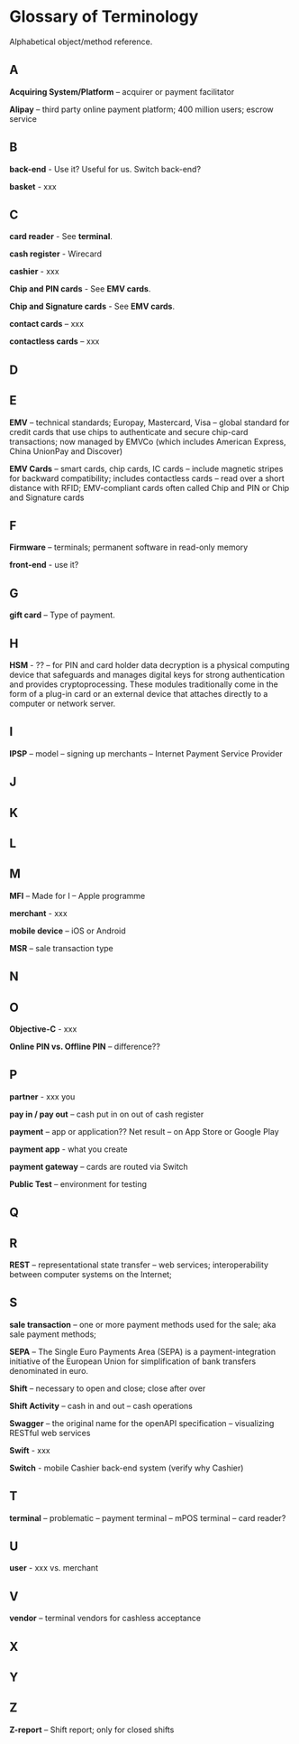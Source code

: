 # Glossary of Terminology

Alphabetical object/method reference.

## A

**Acquiring System/Platform** – acquirer or payment facilitator

**Alipay** – third party online payment platform; 400 million users; escrow service 
## B

**back-end** - Use it? Useful for us. Switch back-end?

**basket** - xxx

## C

**card reader** - See **terminal**.

**cash register** - Wirecard 

**cashier** - xxx

**Chip and PIN cards** - See **EMV cards**.

**Chip and Signature cards** - See **EMV cards**.

**contact cards** – xxx**contactless cards** – xxx

## D

## E

**EMV** – technical standards; Europay, Mastercard, Visa – global standard for credit cards that use chips to authenticate and secure chip-card transactions; now managed by EMVCo (which includes American Express, China UnionPay and Discover) 

**EMV Cards** – smart cards, chip cards, IC cards – include magnetic stripes for backward compatibility; includes contactless cards – read over a short distance with RFID; EMV-compliant cards often called Chip and PIN or Chip and Signature cards

## F

**Firmware** – terminals; permanent software in read-only memory

**front-end** - use it?
## G

**gift card** – Type of payment.

## H

**HSM** - ?? – for PIN and card holder data decryption is a physical computing device that safeguards and manages digital keys for strong authentication and provides cryptoprocessing. These modules traditionally come in the form of a plug-in card or an external device that attaches directly to a computer or network server.

## I

**IPSP** – model – signing up merchants – Internet Payment Service Provider

## J

## K

## L

## M

**MFI** – Made for I – Apple programme 

**merchant** - xxx

**mobile device** – iOS or Android**MSR** – sale transaction type

## N

## O

**Objective-C** - xxx

**Online PIN vs. Offline PIN** – difference??

## P

**partner** - xxx you

**pay in / pay out** – cash put in on out of cash register

**payment** – app or application?? Net result – on App Store or Google Play

**payment app** - what you create**payment gateway** – cards are routed via Switch

**Public Test** – environment for testing 

## Q

## R

**REST** – representational state transfer – web services; interoperability between computer systems on the Internet; 

## S

**sale transaction** – one or more payment methods used for the sale; aka sale payment methods; 

**SEPA** – The Single Euro Payments Area (SEPA) is a payment-integration initiative of the European Union for simplification of bank transfers denominated in euro.

**Shift** – necessary to open and close; close after over

**Shift Activity** – cash in and out – cash operations**Swagger** – the original name for the openAPI specification – visualizing RESTful web services 

**Swift** - xxx

**Switch** - mobile Cashier back-end system (verify why Cashier)

## T

**terminal** – problematic – payment terminal – mPOS terminal – card reader?

## U

**user** - xxx vs. merchant

## V

**vendor** – terminal vendors for cashless acceptance

## X

## Y

## Z

**Z-report** – Shift report; only for closed shifts 
